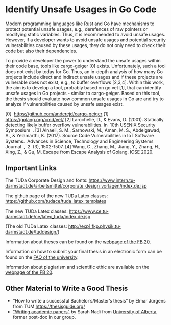 # Identify Unsafe Usages in Go Code

Modern programming languages like Rust and Go have mechanisms to protect potential
unsafe usages, e.g., derefences of raw pointers or modifying static variables. Thus, it is
recommended to avoid unsafe usages. However, if a developer wants to avoid unsafe
usages and potential security vulnerabilities caused by these usages, they do not only need
to check their code but also their dependencies.

To provide a developer the power to understand the unsafe usages within their code base,
tools like cargo-geiger [0] exists. Unfortunately, such a tool does not exist by today for Go.
Thus, an in-depth analysis of how many Go projects include direct and indirect unsafe
usages and if these projects are vulnerable does not exist, e.g., to buffer overflows [2,3,4].
Within this work, the aim is to develop a tool, probably based on go vet [1], that can identify
unsafe usages in Go projects - similar to cargo-geiger. Based on this tool, the thesis should
evaluate how common unsafe usages in Go are and try to analyze if vulnerabilities caused
by unsafe usages exist.

[0] ​ https://github.com/anderejd/cargo-geiger
[1] ​ https://golang.org/cmd/vet/
[2] Larochelle, D., & Evans, D. (2001). Statically detecting likely buffer overflow
    vulnerabilities. In ​ 10th USENIX Security Symposium ​ .
[3] Alnaeli, S. M., Sarnowski, M., Aman, M. S., Abdelgawad, A., & Yelamarthi, K. (2017).
    Source Code Vulnerabilities in IoT Software Systems. ​ Advances in Science, Technology and
    Engineering Systems Journal ​ , ​ 2 ​ (3), 1502-1507.
[4] Wang, C., Zhang, M., Jiang, Y., Zhang, H., Xing, Z., & Gu, M. Escape from Escape
    Analysis of Golang. ICSE 2020.


## Important Links

The TUDa Corporate Design and fonts: https://www.intern.tu-darmstadt.de/arbeitsmittel/corporate_design_vorlagen/index.de.jsp

The github page of the new TUDa Latex classes: https://github.com/tudace/tuda_latex_templates

The new TUDa Latex classes: https://www.ce.tu-darmstadt.de/ce/latex_tuda/index.de.jsp

(The old TUDa Latex classes: http://exp1.fkp.physik.tu-darmstadt.de/tuddesign/)

Information about theses can be found on the [webpage of the FB 20](https://www.informatik.tu-darmstadt.de/studium_fb20/im_studium/studienbuero/abschlussarbeiten_fb20/index.de.jsp).

Information on how to submit your final thesis in an electronic form can be found on the [FAQ of the university](https://www.tu-darmstadt.de/studieren/tucan_studienorganisation/tucan_faq/details_96256.de.jsp).

Information about plagiarism and scientific ethic are available on the [webpage of the FB 20](https://www.informatik.tu-darmstadt.de/studium_fb20/im_studium/studienbuero/plagiarismus/index.de.jsp). 

## Other Material to Write a Good Thesis

*  “How to write a successful Bachelor’s/Master’s thesis” by Elmar Jürgens from TUM <https://thesisguide.org/>
*  ["Writing academic papers"](https://sarahnadi.org/writing-papers/) by Sarah Nadi from [University of Alberta](https://sarahnadi.org/smr/), former post-doc in our group. 

